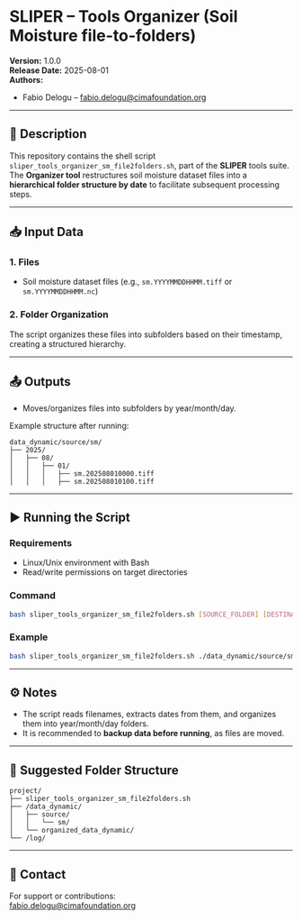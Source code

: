 # SLIPER – Tools Organizer (Soil Moisture file-to-folders)

**Version:** 1.0.0  
**Release Date:** 2025-08-01  
**Authors:**  
- Fabio Delogu – fabio.delogu@cimafoundation.org  

---

## 📘 Description

This repository contains the shell script `sliper_tools_organizer_sm_file2folders.sh`, part of the **SLIPER** tools suite.  
The **Organizer tool** restructures soil moisture dataset files into a **hierarchical folder structure by date** to facilitate subsequent processing steps.

---

## 📥 Input Data

### 1. Files
- Soil moisture dataset files (e.g., `sm.YYYYMMDDHHMM.tiff` or `sm.YYYYMMDDHHMM.nc`)

### 2. Folder Organization
The script organizes these files into subfolders based on their timestamp, creating a structured hierarchy.

---

## 📤 Outputs

- Moves/organizes files into subfolders by year/month/day.

Example structure after running:

```
data_dynamic/source/sm/
├── 2025/
│   ├── 08/
│   │   ├── 01/
│   │   │   ├── sm.202508010000.tiff
│   │   │   ├── sm.202508010100.tiff
```

---

## ▶️ Running the Script

### Requirements
- Linux/Unix environment with Bash
- Read/write permissions on target directories

### Command

```bash
bash sliper_tools_organizer_sm_file2folders.sh [SOURCE_FOLDER] [DESTINATION_FOLDER]
```

### Example

```bash
bash sliper_tools_organizer_sm_file2folders.sh ./data_dynamic/source/sm ./organized_data_dynamic/source/sm
```

---

## ⚙️ Notes

- The script reads filenames, extracts dates from them, and organizes them into year/month/day folders.
- It is recommended to **backup data before running**, as files are moved.

---

## 🧱 Suggested Folder Structure

```
project/
├── sliper_tools_organizer_sm_file2folders.sh
├── /data_dynamic/
│   ├── source/
│   │   └── sm/
│   └── organized_data_dynamic/
└── /log/
```

---

## 👞 Contact

For support or contributions:  
fabio.delogu@cimafoundation.org
